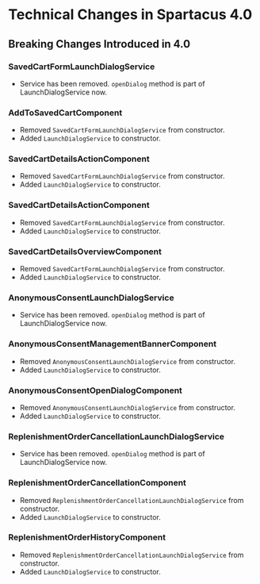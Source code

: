 # Technical Changes in Spartacus 4.0

## Breaking Changes Introduced in 4.0

### SavedCartFormLaunchDialogService
- Service has been removed. `openDialog` method is part of LaunchDialogService now.

### AddToSavedCartComponent 
- Removed `SavedCartFormLaunchDialogService` from constructor.
- Added `LaunchDialogService` to constructor.

### SavedCartDetailsActionComponent
- Removed `SavedCartFormLaunchDialogService` from constructor.
- Added `LaunchDialogService` to constructor.

### SavedCartDetailsActionComponent
- Removed `SavedCartFormLaunchDialogService` from constructor.
- Added `LaunchDialogService` to constructor.

### SavedCartDetailsOverviewComponent
- Removed `SavedCartFormLaunchDialogService` from constructor.
- Added `LaunchDialogService` to constructor.

### AnonymousConsentLaunchDialogService
- Service has been removed. `openDialog` method is part of LaunchDialogService now.

### AnonymousConsentManagementBannerComponent
- Removed `AnonymousConsentLaunchDialogService` from constructor.
- Added `LaunchDialogService` to constructor.

### AnonymousConsentOpenDialogComponent
- Removed `AnonymousConsentLaunchDialogService` from constructor.
- Added `LaunchDialogService` to constructor.

### ReplenishmentOrderCancellationLaunchDialogService
- Service has been removed. `openDialog` method is part of LaunchDialogService now.

### ReplenishmentOrderCancellationComponent
- Removed `ReplenishmentOrderCancellationLaunchDialogService` from constructor.
- Added `LaunchDialogService` to constructor.

### ReplenishmentOrderHistoryComponent
- Removed `ReplenishmentOrderCancellationLaunchDialogService` from constructor.
- Added `LaunchDialogService` to constructor.
